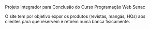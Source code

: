 Projeto Integrador para Conclusão do Curso Programação Web Senac

O site tem por objetivo expor os produtos  (revistas, mangás, HQs) aos clientes para que reservem e retirem numa banca fisicamente.


